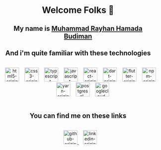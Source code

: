# <div align="center">Welcome Folks 👋</div>

## <div align="center">My name is <a href="rayhanhamada.vercel.app">Muhammad Rayhan Hamada Budiman</a></div>

## <div align="center">And i'm quite familiar with these technologies</div>

<br />

<div style="margin-left: 1rem;" align="center">
<img src="https://cdn.jsdelivr.net/gh/devicons/devicon/icons/html5/html5-original.svg" alt="html5-original" style="height: 45px" />
<img src="https://cdn.jsdelivr.net/gh/devicons/devicon/icons/css3/css3-original.svg" alt="css3-original" style="height: 45px; margin-left: 1em" />
<img src="https://cdn.jsdelivr.net/gh/devicons/devicon/icons/typescript/typescript-original.svg" alt="typescript-original" style="height: 45px; margin-left: 1em" />
<img src="https://cdn.jsdelivr.net/gh/devicons/devicon/icons/javascript/javascript-original.svg" alt="javascript-original" style="height: 45px; margin-left: 1em" />
<img src="https://cdn.jsdelivr.net/gh/devicons/devicon/icons/react/react-original.svg" alt="react-original" style="height: 45px; margin-left: 1em" />
<img src="https://cdn.jsdelivr.net/gh/devicons/devicon/icons/dart/dart-original.svg" alt="dart-original" style="height: 45px; margin-left: 1em" />
<img src="https://cdn.jsdelivr.net/gh/devicons/devicon/icons/flutter/flutter-original.svg" alt="flutter-original" style="height: 45px; margin-left: 1em" />
<img src="https://cdn.jsdelivr.net/gh/devicons/devicon/icons/npm/npm-original-wordmark.svg" alt="npm-original-wordmark" style="height: 45px; margin-left: 1em" />
<img src="https://cdn.jsdelivr.net/gh/devicons/devicon/icons/yarn/yarn-original.svg" alt="yarn-original" style="height: 45px; margin-left: 1em" />
<img src="https://cdn.jsdelivr.net/gh/devicons/devicon/icons/postgresql/postgresql-original.svg" alt="postgresql-original" style="height: 45px; margin-left: 1em" />
<img src="https://cdn.jsdelivr.net/gh/devicons/devicon/icons/googlecloud/googlecloud-original.svg" alt="googlecloud-original" style="height: 45px; margin-left: 1em" />
</div>

<br />

## <div align="center">You can find me on these links</div>

<br />
<div align="center">
<a href="https://github.com/RayhanHamada">
<img style="height: 45px; margin-left: 1em" src="https://cdn.jsdelivr.net/gh/devicons/devicon/icons/github/github-original.svg" alt="github-original" />
</a>
<a href="https://www.linkedin.com/in/muhammad-rayhan-hamada-budiman-033021194/">
<img style="height: 45px; margin-left: 1em" src="https://cdn.jsdelivr.net/gh/devicons/devicon/icons/linkedin/linkedin-original.svg" alt="linkedin-original" />
</a>
</div>
